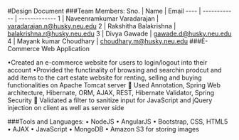 #Design Document 
###Team Members:
Sno. | Name | Email
---- | ------------ | -------------
1 | Naveenramkumar Varadarajan | varadarajan.n@husky.neu.edu
2 | Rakshitha Balakrishna | balakrishna.r@husky.neu.edu
3 | Divya Gawade | gawade.d@husky.neu.edu
4 | Mayank kumar Choudhary | choudhary.m@husky.neu.edu
###E-Commerce Web Application 

•Created an e-commerce website for users to login/logout into their account 
•Provided the functinality of browsing and searchin prodcut and add items to the cart
estate website for renting, selling and buying functionalities on Apache Tomcat server
 Used Annotation, Spring Web architecture, Hibernate, ORM, AJAX, REST, Hibernate Validator, Spring Security
 Validated a filter to sanitize input for JavaScript and jQuery injection on client as well as server side

###Tools and Languages:
•	NodeJS
•	AngularJS
•	Bootstrap, CSS, HTML5
•	AJAX
•	JavaScript
•	MongoDB
•	Amazon S3 for storing images

